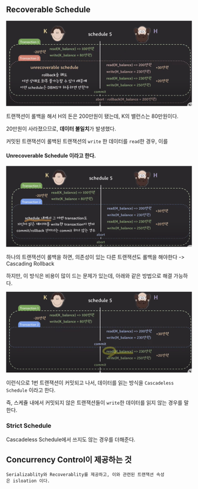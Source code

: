 ## Recoverable Schedule

<img src="rollback.png">

트랜잭션이 롤백을 해서 H의 돈은 200만원이 됐는데, K의 밸런스는 80만원이다.

20만원이 사라졌으므로, **데이터 불일치**가 발생했다.

커밋된 트랜잭션이 롤백된 트랜잭션의 `write` 한 데이터를 `read`한 경우, 이를

#### Unrecoverable Schedule 이라고 한다.

<img src="recoverable.png">

하나의 트랜잭션이 롤백을 하면, 의존성이 있는 다른 트랜잭션도 롤백을 해야한다
-> Cascading Rollback

하지만, 이 방식은 비용이 많이 드는 문제가 있는데, 아래와 같은 방법으로 해결 
가능하다.

<img src="rollback2.png">

이런식으로 1번 트랜잭션이 커밋되고 나서, 데이터를 읽는 방식을 `Cascadeless Schedule` 이라고 한다.

즉, 스케쥴 내에서 커밋되지 않은 트랜잭션들이 `write`한 데이터를 읽지 않는 경우를 말한다.

### Strict Schedule

Cascadeless Schedule에서 쓰지도 않는 경우를 더해준다. 


## Concurrency Control이 제공하는 것 
    Serializablity와 Recoverablity를 제공하고, 이와 관련된 트랜잭션 속성
    은 isloation 이다. 